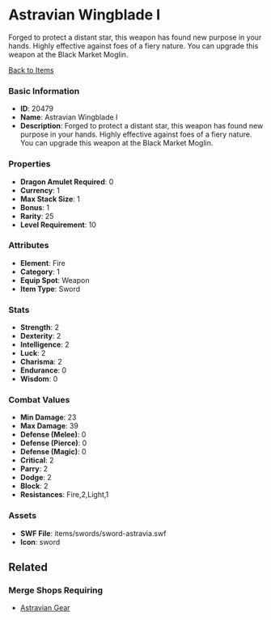 # Astravian Wingblade I

Forged to protect a distant star, this weapon has found new purpose in your hands. Highly effective against foes of a fiery nature. You can upgrade this weapon at the Black Market Moglin.

[Back to Items](../items.md)

### Basic Information

- **ID**: 20479
- **Name**: Astravian Wingblade I
- **Description**: Forged to protect a distant star, this weapon has found new purpose in your hands. Highly effective against foes of a fiery nature. You can upgrade this weapon at the Black Market Moglin.

### Properties

- **Dragon Amulet Required**: 0
- **Currency**: 1
- **Max Stack Size**: 1
- **Bonus**: 1
- **Rarity**: 25
- **Level Requirement**: 10

### Attributes

- **Element**: Fire
- **Category**: 1
- **Equip Spot**: Weapon
- **Item Type**: Sword

### Stats

- **Strength**: 2
- **Dexterity**: 2
- **Intelligence**: 2
- **Luck**: 2
- **Charisma**: 2
- **Endurance**: 0
- **Wisdom**: 0

### Combat Values

- **Min Damage**: 23
- **Max Damage**: 39
- **Defense (Melee)**: 0
- **Defense (Pierce)**: 0
- **Defense (Magic)**: 0
- **Critical**: 2
- **Parry**: 2
- **Dodge**: 2
- **Block**: 2
- **Resistances**: Fire,2,Light,1

### Assets

- **SWF File**: items/swords/sword-astravia.swf
- **Icon**: sword

## Related

### Merge Shops Requiring

- [Astravian Gear](../merge-shops/357-astravian-gear.md)

